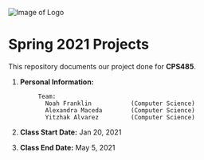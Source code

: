 ![Image of Logo](https://www.newpaltz.edu/media/identity/logos/newpaltzlogo.jpg)

# Spring 2021 Projects

This repository documents our project done for **CPS485**.

1. **Personal Information:**    
            
            Team: 
              Noah Franklin           (Computer Science)
              Alexandra Maceda        (Computer Science) 
              Yitzhak Alvarez         (Computer Science)   
              
2. **Class Start Date:** Jan 20, 2021

3. **Class End Date:** May 5, 2021
